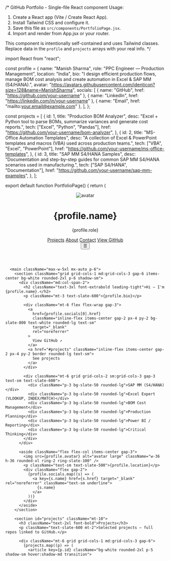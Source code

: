 /*
  GitHub Portfolio - Single-file React component
  Usage:
  1. Create a React app (Vite / Create React App).
  2. Install Tailwind CSS and configure it.
  3. Save this file as `src/components/PortfolioPage.jsx`.
  4. Import and render <PortfolioPage /> from App.jsx or your router.

  This component is intentionally self-contained and uses Tailwind classes.
  Replace data in the `profile` and `projects` arrays with your real info.
*/

import React from "react";

const profile = {
  name: "Manish Sharma",
  role: "PPC Engineer — Production Management",
  location: "India",
  bio: "I design efficient production flows, manage BOM cost analysis and create automation in Excel & SAP MM (S4/HANA).",
  avatar: "https://avatars.githubusercontent.com/identicon?size=128&name=ManishSharma",
  socials: [
    { name: "GitHub", href: "https://github.com/your-username" },
    { name: "LinkedIn", href: "https://linkedin.com/in/your-username" },
    { name: "Email", href: "mailto:your.email@example.com" },
  ],
};

const projects = [
  {
    id: 1,
    title: "Production BOM Analyzer",
    desc: "Excel + Python tool to parse BOMs, summarize variances and generate cost reports.",
    tech: ["Excel", "Python", "Pandas"],
    href: "https://github.com/your-username/bom-analyzer",
  },
  {
    id: 2,
    title: "MS-Office Automation Templates",
    desc: "A collection of Excel & PowerPoint templates and macros (VBA) used across production teams.",
    tech: ["VBA", "Excel", "PowerPoint"],
    href: "https://github.com/your-username/ms-office-templates",
  },
  {
    id: 3,
    title: "SAP MM S4/HANA Samples",
    desc: "Documentation and step-by-step guides for common SAP MM S4/HANA scenarios used in manufacturing.",
    tech: ["SAP S4/HANA", "Documentation"],
    href: "https://github.com/your-username/sap-mm-examples",
  },
];

export default function PortfolioPage() {
  return (
    <div className="min-h-screen bg-slate-50 text-slate-800">
      <header className="max-w-5xl mx-auto p-6 flex items-center justify-between">
        <div className="flex items-center gap-4">
          <img src={profile.avatar} alt="avatar" className="w-12 h-12 rounded-full ring-2 ring-slate-200" />
          <div>
            <h1 className="text-lg font-semibold">{profile.name}</h1>
            <p className="text-sm text-slate-500">{profile.role}</p>
          </div>
        </div>
        <nav className="hidden md:flex gap-6 text-sm text-slate-600">
          <a href="#projects" className="hover:underline">Projects</a>
          <a href="#about" className="hover:underline">About</a>
          <a href="#contact" className="hover:underline">Contact</a>
          <a
            href={profile.socials[0].href}
            className="px-3 py-1 border rounded-md text-sm hover:bg-slate-100"
            target="_blank"
            rel="noreferrer"
          >
            View GitHub
          </a>
        </nav>
        <button className="md:hidden p-2 rounded-md bg-white ring-1 ring-slate-200">☰</button>
      </header>

      <main className="max-w-5xl mx-auto p-6">
        <section className="grid grid-cols-1 md:grid-cols-3 gap-6 items-center bg-white rounded-2xl p-6 shadow-sm">
          <div className="md:col-span-2">
            <h2 className="text-3xl font-extrabold leading-tight">Hi — I'm {profile.name}.</h2>
            <p className="mt-3 text-slate-600">{profile.bio}</p>

            <div className="mt-6 flex flex-wrap gap-3">
              <a
                href={profile.socials[0].href}
                className="inline-flex items-center gap-2 px-4 py-2 bg-slate-800 text-white rounded-lg text-sm"
                target="_blank"
                rel="noreferrer"
              >
                View GitHub ↗
              </a>
              <a href="#projects" className="inline-flex items-center gap-2 px-4 py-2 border rounded-lg text-sm">
                See projects
              </a>
            </div>

            <div className="mt-6 grid grid-cols-2 sm:grid-cols-3 gap-3 text-sm text-slate-600">
              <div className="p-3 bg-slate-50 rounded-lg">SAP MM (S4/HANA)</div>
              <div className="p-3 bg-slate-50 rounded-lg">Excel Expert (VLOOKUP, INDEX/MATCH)</div>
              <div className="p-3 bg-slate-50 rounded-lg">BOM Cost Management</div>
              <div className="p-3 bg-slate-50 rounded-lg">Production Planning</div>
              <div className="p-3 bg-slate-50 rounded-lg">Power BI / Reporting</div>
              <div className="p-3 bg-slate-50 rounded-lg">Critical Thinking</div>
            </div>
          </div>

          <aside className="flex flex-col items-center gap-3">
            <img src={profile.avatar} alt="avatar large" className="w-36 h-36 rounded-xl ring-2 ring-slate-100" />
            <p className="text-sm text-slate-500">{profile.location}</p>
            <div className="flex gap-2">
              {profile.socials.map((s) => (
                <a key={s.name} href={s.href} target="_blank" rel="noreferrer" className="text-sm underline">
                  {s.name}
                </a>
              ))}
            </div>
          </aside>
        </section>

        <section id="projects" className="mt-10">
          <h3 className="text-2xl font-bold">Projects</h3>
          <p className="text-slate-600 mt-2">Selected projects — full repos linked to GitHub.</p>

          <div className="mt-6 grid grid-cols-1 md:grid-cols-3 gap-6">
            {projects.map((p) => (
              <article key={p.id} className="bg-white rounded-2xl p-5 shadow-sm hover:shadow-md transition">
